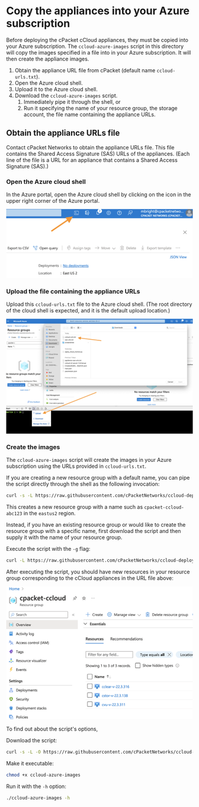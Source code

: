 # Copy the appliances into your Azure subscription

Before deploying the cPacket cCloud appliances, they must be copied into your Azure subscription.
The `ccloud-azure-images` script in this directory will copy the images specified in a file into in your Azure subscription.
It will then create the appliance images.

1. Obtain the appliance URL file from cPacket (default name `ccloud-urls.txt`).
1. Open the Azure cloud shell.
1. Upload it to the Azure cloud shell.
1. Download the `ccloud-azure-images` script.
    1. Immediately pipe it through the shell, or
    1. Run it specifying the name of your resource group, the storage account, the file name containing the appliance URLs.

## Obtain the appliance URLs file

Contact cPacket Networks to obtain the appliance URLs file.
This file contains the Shared Access Signature (SAS) URLs of the appliances.
(Each line of the file is a URL for an appliance that contains a Shared Access Signature (SAS).)

### Open the Azure cloud shell

In the Azure portal, open the Azure cloud shell by clicking on the icon in the upper right corner of the Azure portal.

![Open the shell](/static-assets/open-shell.png "Open the Azure cloud shell")

### Upload the file containing the appliance URLs

Upload this `ccloud-urls.txt` file to the Azure cloud shell.
(The root directory of the cloud shell is expected, and it is the default upload location.)

![Upload file](/static-assets/upload-file-to-shell.png "Upload the 'ccloud-urls.txt' file to shell")

### Create the images

The `ccloud-azure-images` script will create the images in your Azure subscription using the URLs provided in `ccloud-urls.txt`.

If you are creating a new resource group with a default name, you can pipe the script directly through the shell as the following invocation:

```bash
curl -s -L https://raw.githubusercontent.com/cPacketNetworks/ccloud-deployment-automation/main/automations/azure/ccloud-azure-images/ccloud-azure-images | bash
```

This creates a new resource group with a name such as `cpacket-ccloud-abc123` in the `eastus2` region.

Instead, if you have an existing resource group or would like to create the resource group with a specific name, first download the script and then supply it with the name of your resource group.

Execute the script with the `-g` flag:

```bash
curl -L https://raw.githubusercontent.com/cPacketNetworks/ccloud-deployment-automation/main/automations/azure/ccloud-azure-images/ccloud-azure-images | bash -s -- -g resource-group-name
```

After executing the script, you should have new resources in your resource group corresponding to the cCloud appliances in the URL file above:

![New resources](/static-assets/new-resources.png "cCloud images")

To find out about the script's options,

Download the script:

```bash
curl -s -L -O https://raw.githubusercontent.com/cPacketNetworks/ccloud-deployment-automation/main/automations/azure/ccloud-azure-images/ccloud-azure-images
```

Make it executable:

```bash
chmod +x ccloud-azure-images
```

Run it with the `-h` option:

```bash
./ccloud-azure-images -h
```
